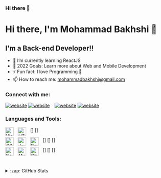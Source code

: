 ### Hi there 👋

<!--
**mohammad-bakhshi/mohammad-bakhshi** is a ✨ _special_ ✨ repository because its `README.md` (this file) appears on your GitHub profile.
-->
# Hi there, I'm Mohammad Bakhshi 👋

## I'm a Back-end Developer!!

- 🌱 I’m currently learning ReactJS 
- 🥅 2022 Goals: Learn more about Web and Mobile Development
- ⚡ Fun fact: I love Programming 🤣
- 📫 How to reach me: mohammadbakhshi@gmail.com


### Connect with me:

[![website](./img/globe-light.svg)](https://mohammadbakhshi.iran.liara.run#gh-light-mode-only)
[![website](./img/globe-dark.svg)](https://mohammadbakhshi.iran.liara.run#gh-dark-mode-only)
&nbsp;&nbsp;
[![website](./img/linkedin-light.svg)](https://www.linkedin.com/in/mohammadbakhshi#gh-light-mode-only)
[![website](./img/linkedin-dark.svg)](https://www.linkedin.com/in/mohammadbakhshi#gh-dark-mode-only)

### Languages and Tools:

[<img align="left" alt="Visual Studio Code" width="26px" src="https://cdn.jsdelivr.net/gh/devicons/devicon/icons/vscode/vscode-original.svg" style="padding-right:10px;" />]
[<img align="left" alt="HTML5" width="26px" src="https://cdn.jsdelivr.net/gh/devicons/devicon/icons/html5/html5-original.svg" style="padding-right:10px;" />]

[<img align="left" alt="CSS3" width="26px" src="https://cdn.jsdelivr.net/gh/devicons/devicon/icons/css3/css3-original.svg" style="padding-right:10px;" />]
[<img align="left" alt="JavaScript" width="26px" src="https://cdn.jsdelivr.net/gh/devicons/devicon/icons/javascript/javascript-original.svg" style="padding-right:10px;" />]
[<img align="left" alt="React" width="26px" src="https://cdn.jsdelivr.net/gh/devicons/devicon/icons/react/react-original.svg" style="padding-right:10px;" />]

[<img align="left" alt="Node.js" width="26px" src="https://cdn.jsdelivr.net/gh/devicons/devicon/icons/nodejs/nodejs-original.svg" style="padding-right:10px;" />]
[<img align="left" alt="MySQL" width="26px" src="https://cdn.jsdelivr.net/gh/devicons/devicon/icons/mysql/mysql-original.svg" style="padding-right:10px;" />]
[<img align="left" alt="Git" width="26px" src="https://cdn.jsdelivr.net/gh/devicons/devicon/icons/git/git-original.svg" style="padding-right:10px;" />]



<br />
<br />

<details>
  <summary>:zap: GitHub Stats</summary>

  <img align="left" alt="codeSTACKr's GitHub Stats" src="https://github-readme-stats.vercel.app/api?username=mohammad-bakhshi&show_icons=true&hide_border=false&title_color=ff652f&icon_color=FFE400&bg_color=09131B&text_color=ffffff&border_color=0c1a25" />

</details>


